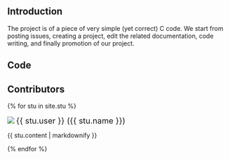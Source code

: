 ## Introduction

The project is of a piece of very simple (yet correct) C code. We start from posting issues, creating a project, edit the related documentation, code writing, and finally promotion of our project.

## Code

## Contributors

{% for stu in site.stu %}
  <div>
    <img src="{{ stu.image }}" style="display: inline-block; max-width: 50px">
    <span style="font-size: 1.3em">{{ stu.user }} ({{ stu.name }})</span>
    <p>{{ stu.content | markdownify }}</p>
  </div>
{% endfor %}
